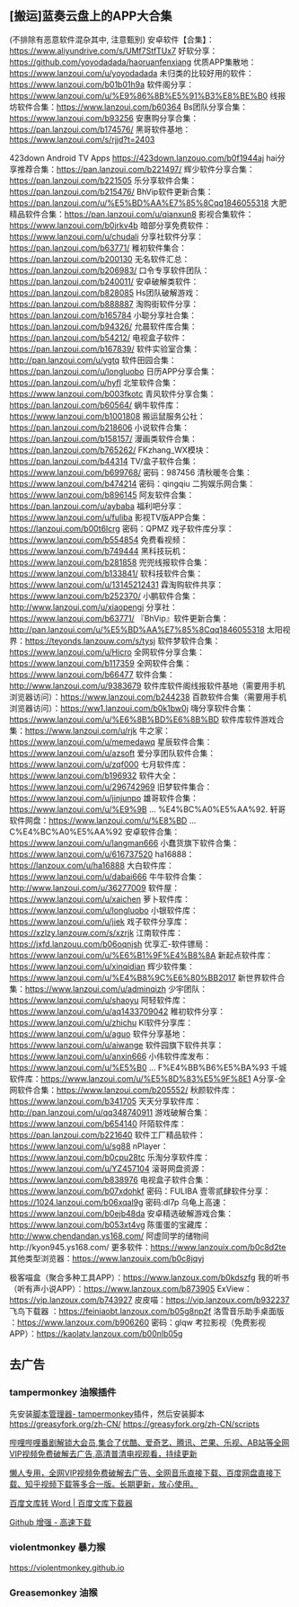 

## [搬运]蓝奏云盘上的APP大合集
(不排除有恶意软件混杂其中, 注意甄别)
安卓软件【合集】： https://www.aliyundrive.com/s/UMf7StfTUx7
好软分享： https://github.com/yoyodadada/haoruanfenxiang
优质APP集散地： https://www.lanzoui.com/u/yoyodadada
未归类的比较好用的软件： https://www.lanzoui.com/b01b01h9a
软件阁分享：https://www.lanzoui.com/u/%E9%86%8B%E5%91%B3%E8%BE%B0
线报坊软件合集：https://www.lanzoui.com/b60364
Bs团队分享合集：https://www.lanzoui.com/b93256
安惠购分享合集：https://pan.lanzoui.com/b174576/
黑哥软件基地：https://www.lanzoui.com/s/rjjd?t=2403

423down Android TV Apps https://423down.lanzouo.com/b0f1944aj
hai分享推荐合集：https://pan.lanzoui.com/b221497/
辉少软件分享合集：https://pan.lanzoui.com/b221505
乐分享软件合集：https://pan.lanzoui.com/b215476/
BhVip软件更新合集：https://pan.lanzoui.com/u/%E5%BD%AA%E7%85%8Cqq1846055318
大肥精品软件合集：https://pan.lanzoui.com/u/qianxun8
影视合集软件：https://www.lanzoui.com/b0jrkv4b
暗部分享免费软件：https://www.lanzoui.com/u/chudali
分享社软件分享：https://pan.lanzoui.com/b63771/
稚初软件集合：https://pan.lanzoui.com/b200130
无名软件汇总：https://pan.lanzoui.com/b206983/
口令专享软件团队：https://pan.lanzoui.com/b240011/
安卓破解类软件：https://pan.lanzoui.com/b828085
Hs团队破解游戏：https://pan.lanzoui.com/b888887
淘购街软件分享：https://pan.lanzoui.com/b165784
小聪分享社合集：https://pan.lanzoui.com/b94326/
允晨软件库合集：https://pan.lanzoui.com/b54212/
电视盒子软件：https://pan.lanzoui.com/b167839/
软件实验室合集：http://pan.lanzoui.com/u/ygtq
软件田园合集：https://pan.lanzoui.com/u/longluobo
日历APP分享合集：https://pan.lanzoui.com/u/hyfl
北笙软件合集：https://www.lanzoui.com/b003fkotc
青风软件分享合集：https://pan.lanzoui.com/b60564/
蜗牛软件库：https://www.lanzoui.com/b1001808
搬运鼠服务公社：https://pan.lanzoui.com/b218606
小说软件合集：https://pan.lanzoui.com/b158157/
漫画类软件合集：https://pan.lanzoui.com/b765262/
FKzhang_WX模块：https://pan.lanzoui.com/b44314
TV/盒子软件合集：https://www.lanzoui.com/b699768/ 密码：987456
清秋暖冬合集：https://www.lanzoui.com/b474214 密码：qingqiu
二狗娱乐网合集：https://www.lanzoui.com/b896145
阿友软件合集：https://pan.lanzoui.com/u/aybaba
福利吧分享：https://www.lanzoui.com/u/fuliba
影视TV版APP合集： https://lanzoui.com/b00t6lcrg 密码：QPMZ
戏子软件库分享：https://www.lanzoui.com/b554854
免费看视频：https://www.lanzoui.com/b749444
黑科技玩机：https://www.lanzoui.com/b281858
兜兜线报软件合集： https://www.lanzoui.com/b133841/
软科技软件合集： https://www.lanzoui.com/u/13145212431
霖淘购软件共享： https://www.lanzoui.com/b252370/
小鹏软件合集：http://www.lanzoui.com/u/xiaopengi
分享社：https://www.lanzoui.com/b63771/
『BhVip』软件更新合集：http://pan.lanzoui.com/u/%E5%BD%AA%E7%85%8Cqq1846055318
太阳视界：https://teyonds.lanzouw.com/s/tysj
软件梦软件合集：https://www.lanzoui.com/u/Hicro
全网软件分享合集：https://www.lanzoui.com/b117359
全网软件合集：https://www.lanzoui.com/b66477
软件合集：http://www.lanzoui.com/u/9383679
软件库软件阁线报软件基地（需要用手机浏览器访问）：https://www.lanzoui.com/b244238
百款软件合集（需要用手机浏览器访问）：https://ww1.lanzoui.com/b0k1bw0j
嗨分享软件合集：https://www.lanzoui.com/u/%E6%8B%BD%E6%8B%BD
软件库软件游戏合集：https://www.lanzoui.com/u/rjk
牛之家：https://www.lanzoui.com/u/memedawq
星辰软件合集：https://www.lanzoui.com/u/azsoft
爱分享团队软件合集：https://www.lanzoui.com/u/zqf000
七月软件库：https://www.lanzoui.com/b196932
软件大全：https://www.lanzoui.com/u/296742969
旧梦软件集合：https://www.lanzoui.com/u/jinjunpo
雄哥软件合集：https://www.lanzoui.com/u/%E9%9B … %E4%BC%A0%E5%AA%92.
轩哥软件网盘：https://www.lanzoui.com/u/%E8%BD … C%E4%BC%A0%E5%AA%92
安卓软件合集：https://www.lanzoui.com/u/langman666
小蠢货旗下软件合集：https://www.lanzoui.com/u/616737520
ha16888：https://lanzoux.com/u/ha16888
大白软件库：https://www.lanzoui.com/u/dabai666
牛牛软件合集：http://www.lanzoui.com/u/36277009
软件屋：https://www.lanzoui.com/u/xaichen
萝卜软件库：https://www.lanzoui.com/u/longluobo
小银软件库：https://www.lanzoui.com/u/jiek
戏子软件分享库：https://xzlzy.lanzouw.com/s/xzrjk
江南软件库：https://jxfd.lanzouu.com/b06oqnjsh
优享汇-软件镖局：https://www.lanzoui.com/u/%E6%B1%9F%E4%B8%8A
新起点软件库：https://www.lanzoui.com/u/xinqidian
辉少软件集：https://www.lanzoui.com/u/%E4%B8%9C%E6%80%BB2017
新世界软件合集：https://www.lanzoui.com/u/adminqizh
少宇团队：https://www.lanzoui.com/u/shaoyu
阿轻软件库：https://www.lanzoui.com/u/aq1433709042
稚初软件分享：https://www.lanzoui.com/u/zhichu
Kl软件分享库：https://www.lanzoui.com/u/aguo
软件分享基地：https://www.lanzoui.com/u/aiwange
软件园旗下软件共享：https://www.lanzoui.com/u/anxin666
小伟软件库发布：https://www.lanzoui.com/u/%E5%B0 … F%E4%BB%B6%E5%BA%93
千城软件库：https://www.lanzoui.com/u/%E5%8D%83%E5%9F%8E1
A分享-全网软件合集：https://www.lanzoui.com/b205552/
秋颜软件库：https://www.lanzoui.com/b341705
天天分享软件库：http://pan.lanzoui.com/u/qq348740911
游戏破解合集：https://www.lanzoui.com/b654140
阡陌软件库：https://pan.lanzoui.com/b221640
软件工厂精品软件：https://www.lanzoui.com/u/sg88
nPlayer： https://www.lanzoui.com/b0cpu28tc
乐淘分享软件库： https://www.lanzoui.com/u/YZ457104
滚哥网盘资源： https://www.lanzoui.com/b838976
电视盒子软件合集： https://www.lanzoui.com/b07xdohkf 密码：FULIBA
壹零贰肆软件分享：https://1024.lanzoui.com/b06xqal9g 密码:dl7p
乌龟上高速：https://www.lanzoui.com/b0ejb48da
安卓精选破解游戏合集：https://www.lanzoui.com/b053xt4vg
陈蛋蛋的宝藏库：http://www.chendandan.ys168.com/
阿虚同学的储物间http://kyon945.ys168.com/
更多软件：https://www.lanzouix.com/b0c8d2te
其他类型浏览器：https://www.lanzouix.com/b0c8jqyj

极客喵盒（聚合多种工具APP）：https://www.lanzoux.com/b0kdszfg
我的听书（听有声小说APP）：https://www.lanzoux.com/b873905
ExView：https://vip.lanzoux.com/b743927
皮皮喵：https://vip.lanzoux.com/b932237
飞鸟下载器 ：https://feiniaobt.lanzoux.com/b05g8np2f
洛雪音乐助手桌面版 ：https://www.lanzoux.com/b906260 密码：glqw
考拉影视（免费影视APP）：https://kaolatv.lanzoux.com/b00nlb05g

## 去广告
### tampermonkey 油猴插件
先安装[脚本管理器- tampermonkey](https://gitee.com/yangbuyi/bky_yby/blob/master/博客园文章等资料/Tampermonkey_4.9.crx)插件，然后安装脚本
https://greasyfork.org/zh-CN/
https://greasyfork.org/zh-CN/scripts

[哔哩哔哩番剧解锁大会员,集合了优酷、爱奇艺、腾讯、芒果、乐视、AB站等全网VIP视频免费破解去广告,高清普清电视观看，持续更新](https://greasyfork.org/zh-CN/scripts/407847-%E5%93%94%E5%93%A9%E5%93%94%E5%93%A9%E7%95%AA%E5%89%A7%E8%A7%A3%E9%94%81%E5%A4%A7%E4%BC%9A%E5%91%98-%E9%9B%86%E5%90%88%E4%BA%86%E4%BC%98%E9%85%B7-%E7%88%B1%E5%A5%87%E8%89%BA-%E8%85%BE%E8%AE%AF-%E8%8A%92%E6%9E%9C-%E4%B9%90%E8%A7%86-ab%E7%AB%99%E7%AD%89%E5%85%A8%E7%BD%91vip%E8%A7%86%E9%A2%91%E5%85%8D%E8%B4%B9%E7%A0%B4%E8%A7%A3%E5%8E%BB%E5%B9%BF%E5%91%8A-%E9%AB%98%E6%B8%85%E6%99%AE%E6%B8%85%E7%94%B5%E8%A7%86%E8%A7%82%E7%9C%8B-%E6%8C%81%E7%BB%AD%E6%9B%B4%E6%96%B0)

[懒人专用，全网VIP视频免费破解去广告、全网音乐直接下载、百度网盘直接下载、知乎视频下载等多合一版。长期更新，放心使用。](https://greasyfork.org/zh-CN/scripts/370634-%E6%87%92%E4%BA%BA%E4%B8%93%E7%94%A8-%E5%85%A8%E7%BD%91vip%E8%A7%86%E9%A2%91%E5%85%8D%E8%B4%B9%E7%A0%B4%E8%A7%A3%E5%8E%BB%E5%B9%BF%E5%91%8A-%E5%85%A8%E7%BD%91%E9%9F%B3%E4%B9%90%E7%9B%B4%E6%8E%A5%E4%B8%8B%E8%BD%BD-%E7%99%BE%E5%BA%A6%E7%BD%91%E7%9B%98%E7%9B%B4%E6%8E%A5%E4%B8%8B%E8%BD%BD-%E7%9F%A5%E4%B9%8E%E8%A7%86%E9%A2%91%E4%B8%8B%E8%BD%BD%E7%AD%89%E5%A4%9A%E5%90%88%E4%B8%80%E7%89%88-%E9%95%BF%E6%9C%9F%E6%9B%B4%E6%96%B0-%E6%94%BE%E5%BF%83%E4%BD%BF%E7%94%A8)

[百度文库转 Word | 百度文库下载器](https://greasyfork.org/zh-CN/scripts/405373-%E7%99%BE%E5%BA%A6%E6%96%87%E5%BA%93%E8%BD%AC-word-%E7%99%BE%E5%BA%A6%E6%96%87%E5%BA%93%E4%B8%8B%E8%BD%BD%E5%99%A8)

[Github 增强 - 高速下载](https://greasyfork.org/zh-CN/scripts/412245-github-%E5%A2%9E%E5%BC%BA-%E9%AB%98%E9%80%9F%E4%B8%8B%E8%BD%BD)

### violentmonkey 暴力猴
https://violentmonkey.github.io


### Greasemonkey 油猴